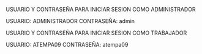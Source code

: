 USUARIO Y CONTRASEÑA PARA INICIAR SESION COMO ADMINISTRADOR
  
  USUARIO: ADMINISTRADOR
  CONTRASEÑA: admin

USUARIO Y CONTRASEÑA PARA INICIAR SESION COMO TRABAJADOR
 
  USUARIO: ATEMPA09
  CONTRASEÑA: atempa09
